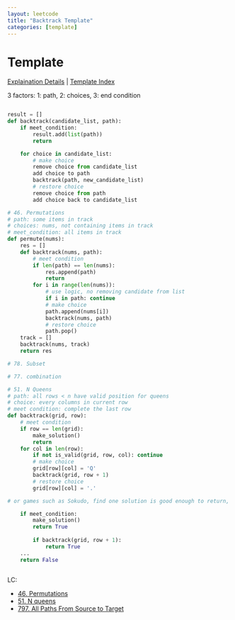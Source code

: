 ```yaml
---
layout: leetcode
title: "Backtrack Template"
categories: [template]
---
```


# Template

[Explaination Details](./summary.md) | [Template Index](../template_list.md)

3 factors: 1: path, 2: choices, 3: end condition

```python

result = []
def backtrack(candidate_list, path):
    if meet_condition:
        result.add(list(path))
        return

    for choice in candidate_list:
        # make choice
        remove choice from candidate_list
        add choice to path
        backtrack(path, new_candidate_list)
        # restore choice
        remove choice from path
        add choice back to candidate_list

# 46. Permutations
# path: some items in track
# choices: nums, not containing items in track
# meet_condition: all items in track
def permute(nums):
    res = []
    def backtrack(nums, path):
        # meet condition
        if len(path) == len(nums):
            res.append(path)
            return
        for i in range(len(nums)):
            # use logic, no removing candidate from list
            if i in path: continue
            # make choice
            path.append(nums[i])
            backtrack(nums, path)
            # restore choice
            path.pop()
    track = []
    backtrack(nums, track)
    return res

# 78. Subset

# 77. combination

# 51. N Queens
# path: all rows < n have valid position for queens
# choice: every columns in current row
# meet condition: complete the last row
def backtrack(grid, row):
    # meet condition
    if row == len(grid): 
        make_solution()
        return
    for col in len(row):
        if not is_valid(grid, row, col): continue
        # make choice
        grid[row][col] = 'Q'
        backtrack(grid, row + 1)
        # restore choice
        grid[row][col] = '.'

# or games such as Sokudo, find one solution is good enough to return, 

    if meet_condition:
        make_solution()
        return True
    
        if backtrack(grid, row + 1):
            return True
    ...
    return False
    
```

LC:
* [46. Permutations](../../leetcode/46-permutations/description.md)
* [51. N queens](../../leetcode/51-n-queens/description.md)
* [797. All Paths From Source to Target](../../leetcode/797-all-paths-from-source-to-target/solution-backtrack.py)